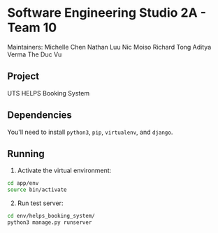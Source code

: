 # Software Engineering Studio 2A - Team 10

Maintainers:
Michelle Chen
Nathan Luu
Nic Moiso
Richard Tong
Aditya Verma
The Duc Vu

## Project
UTS HELPS Booking System

## Dependencies

You'll need to install `python3`, `pip`, `virtualenv`, and `django`.

## Running

1. Activate the virtual environment:

```bash
cd app/env
source bin/activate
```

2. Run test server:

```bash
cd env/helps_booking_system/
python3 manage.py runserver
```

